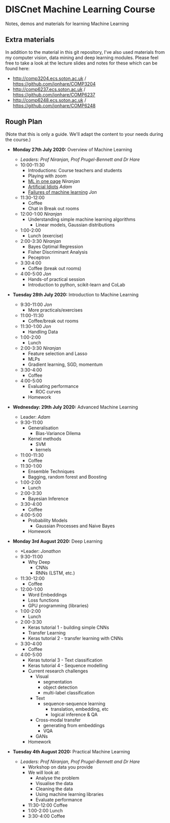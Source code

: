 # DISCnet Machine Learning Course
Notes, demos and materials for learning Machine Learning

## Extra materials

In addition to the material in this git repository, I've also used materials from my computer vision, data mining and deep learning modules. Please feel free to take a look at the lecture slides and notes for these which can be found here:

- http://comp3204.ecs.soton.ac.uk / https://github.com/jonhare/COMP3204
- http://comp6237.ecs.soton.ac.uk / https://github.com/jonhare/COMP6237
- http://comp6248.ecs.soton.ac.uk / https://github.com/jonhare/COMP6248

## Rough Plan

(Note that this is only a guide. We'll adapt the content to your needs during the course.)

- **Monday 27th July 2020:** Overview of Machine Learning
  + *Leaders: Prof Niranjan, Prof Prugel-Bennett and Dr Hare*
  + 10:00-11:30
    * Introductions:  Course teachers and students
    * Playing with zoom
    * [ML in one page](https://github.com/jonhare/DISCnetMachineLearningCourse/raw/master/Monday/SummerSchool_NiranjanOnePage.pdf) _Niranjan_
    * [Artificial Idiots](https://github.com/jonhare/DISCNetMachineLearningCourse/blob/master/Monday/talk.pdf) _Adam_
    * [Failures of machine learning](https://github.com/jonhare/DISCNetMachineLearningCourse/blob/master/Monday/ML-failures.md) _Jon_
  + 11:30-12:00
    * Coffee
    * Chat in Break out rooms
  + 12:00-1:00 _Niranjan_
    * Understanding simple machine learning algorithms
      * Linear models, Gaussian distributions
  + 1:00-2:00
    * Lunch (exercise)
  + 2:00-3:30 _Niranjan_
    * Bayes Optimal Regression 
    * Fisher Discriminant Analysis
    * Peceptron
  + 3:30:4:00
    * Coffee (break out rooms)
  + 4:00-5:00 _Jon_
    * Hands-of practical session
    * Introduction to python, scikit-learn and CoLab
 
- **Tuesday 28th July 2020:** Introduction to Machine Learning
  + 9:30-11:00 _Jon_
    * More practicals/exercises
  + 11:00-11:30
    * Coffee/break out rooms
  + 11:30-1:00 _Jon_
    * Handling Data
  + 1:00-2:00
    * Lunch
  + 2:00-3:30 _Niranjan_
    * Feature selection and Lasso
    * MLPs
    * Gradient learning, SGD, momentum
  + 3:30-4:00
    * Coffee
  + 4:00-5:00
    * Evaluating performance
      * ROC curves
    * Homework
    
- **Wednesday: 29th July 2020:** Advanced Machine Learning
  + Leader: _Adam_
  + 9:30-11:00
    * Generalisation
      * Bias-Variance Dilema
    * Kernel methods
      * SVM
      * kernels
  + 11:00-11:30
    * Coffee
  + 11:30-1:00
     * Ensemble Techniques
      * Bagging, random forest and Boosting
  + 1:00-2:00
    * Lunch
  + 2:00-3:30
    * Bayesian Inference
  + 3:30-4:00
    * Coffee
  + 4:00-5:00
    * Probability Models
      * Gaussian Processes and Naive Bayes
    * Homework
- **Monday 3rd August 2020:** Deep Learning
  + *Leader: _Jonathon_
  + 9:30-11:00
    * Why Deep
      * CNNs
      * RNNs (LSTM, etc.)
  + 11:30-12:00
    * Coffee
  + 12:00-1:00
    * Word Embeddings
    * Loss functions
    * GPU programming (libraries)
  + 1:00-2:00
    * Lunch
  + 2:00-3:30
    * Keras tutorial 1 - building simple CNNs
    * Transfer Learning
    * Keras tutorial 2 - transfer learning with CNNs
  + 3:30-4:00
    * Coffee
  + 4:00-5:00
    * Keras tutorial 3 - Text classification
    * Keras tutorial 4 - Sequence modelling
    * Current research challenges
      - Visual
        + segmentation
        + object detection
        + multi-label classification
      - Text
        + sequence-sequence learning
          * translation, embedding, etc
          * logical inference & QA
      - Cross-modal transfer
        + generating from embeddings
        + VQA
      - GANs
    * Homework
- **Tuesday 4th August 2020:** Practical Machine Learning
  + *Leaders: Prof Niranjan, Prof Prugel-Bennett and Dr Hare*
    * Workshop on data you provide
    * We will look at:
      * Analyse the problem
      * Visualise the data
      * Cleaning the data
      * Using machine learning libraries
      * Evaluate performance
    * 11:30-12:00 Coffee
    * 1:00-2:00 Lunch
    * 3:30-4:00 Coffee

